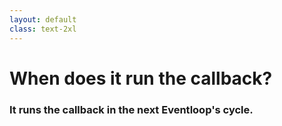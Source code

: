 ```yaml
---
layout: default
class: text-2xl
---
```


# When does it run the callback?

### It runs the callback in the next **Eventloop**'s cycle.

